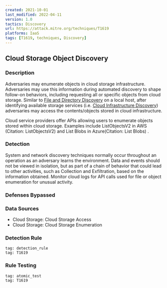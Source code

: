 ```yaml
---
created: 2021-10-01
last_modified: 2022-04-11
version: 1.0
tactics: Discovery
url: https://attack.mitre.org/techniques/T1619
platforms: IaaS
tags: [T1619, techniques, Discovery]
---
```


## Cloud Storage Object Discovery

### Description

Adversaries may enumerate objects in cloud storage infrastructure. Adversaries may use this information during automated discovery to shape follow-on behaviors, including requesting all or specific objects from cloud storage.  Similar to [File and Directory Discovery](https://attack.mitre.org/techniques/T1083) on a local host, after identifying available storage services (i.e. [Cloud Infrastructure Discovery](https://attack.mitre.org/techniques/T1580)) adversaries may access the contents/objects stored in cloud infrastructure.

Cloud service providers offer APIs allowing users to enumerate objects stored within cloud storage. Examples include ListObjectsV2 in AWS (Citation: ListObjectsV2) and List Blobs in Azure(Citation: List Blobs) .

### Detection

System and network discovery techniques normally occur throughout an operation as an adversary learns the environment. Data and events should not be viewed in isolation, but as part of a chain of behavior that could lead to other activities, such as Collection and Exfiltration, based on the information obtained. 
Monitor cloud logs for API calls used for file or object enumeration for unusual activity. 

### Defenses Bypassed



### Data Sources

  - Cloud Storage: Cloud Storage Access
  -  Cloud Storage: Cloud Storage Enumeration
### Detection Rule

```query
tag: detection_rule
tag: T1619
```

### Rule Testing

```query
tag: atomic_test
tag: T1619
```

